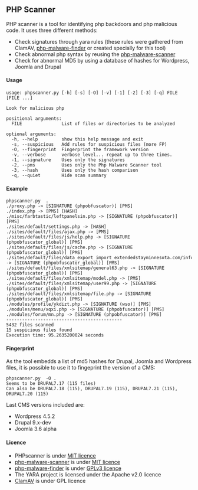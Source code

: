 ## PHP Scanner

PHP scanner is a tool for identifying php backdoors and php malicious code. It uses three different methods:
* Check signatures through yara rules (these rules were gathered from ClamAV, [php-malware-finder](https://github.com/nbs-system/php-malware-finder) or created specially for this tool)
* Check abnormal php syntax by reusing the [php-malware-scanner](https://github.com/planet-work/php-malware-scanner)
* Check for abnormal MD5 by using a database of hashes for Wordpress, Joomla and Drupal

#### Usage

```
usage: phpscanner.py [-h] [-s] [-O] [-v] [-1] [-2] [-3] [-q] FILE [FILE ...]

Look for malicious php

positional arguments:
  FILE               List of files or directories to be analyzed

optional arguments:
  -h, --help         show this help message and exit
  -s, --suspicious   Add rules for suspicious files (more FP)
  -O, --fingerprint  Fingerprint the framework version
  -v, --verbose      verbose level... repeat up to three times.
  -1, --signature    Uses only the signatures
  -2, --pms          Uses only the Php Malware Scanner tool
  -3, --hash         Uses only the hash comparison
  -q, --quiet        Hide scan summary

```

#### Example

```
phpscanner.py  .
./proxy.php -> [SIGNATURE (phpobfuscator)] [PMS]
./index.php -> [PMS] [HASH]
./misc/farbtastic/leftpanelsin.php -> [SIGNATURE (phpobfuscator)] [PMS]
./sites/default/settings.php -> [HASH]
./sites/default/files/ajax.php -> [PMS]
./sites/default/files/js/help.php -> [SIGNATURE (phpobfuscator_global)] [PMS]
./sites/default/files/js/cache.php -> [SIGNATURE (phpobfuscator_global)] [PMS]
./sites/default/files/data_export_import_extendedstayminnesota.com/info45.php -> [SIGNATURE (phpobfuscator_global)] [PMS]
./sites/default/files/xmlsitemap/general63.php -> [SIGNATURE (phpobfuscator_global)] [PMS]
./sites/default/files/xmlsitemap/model.php -> [PMS]
./sites/default/files/xmlsitemap/user99.php -> [SIGNATURE (phpobfuscator_global)] [PMS]
./sites/default/files/xmlsitemap/file.php -> [SIGNATURE (phpobfuscator_global)] [PMS]
./modules/profile/ykdizt.php -> [SIGNATURE (wso)] [PMS]
./modules/menu/xqxi.php -> [SIGNATURE (phpobfuscator)] [PMS]
./modules/forum/mn.php -> [SIGNATURE (phpobfuscator)] [PMS]
--------------------------------------------
5432 files scanned
15 suspicious files found
Execution time: 95.2635200024 seconds
```

#### Fingerprint

As the tool embedds a list of md5 hashes for Drupal, Joomla and Wordpress files, it is possible to use it to fingeprint the version of a CMS:
```
phpscanner.py  -O .
Seems to be DRUPAL7.17 (115 files)
Can also be DRUPAL7.18 (115), DRUPAL7.19 (115), DRUPAL7.21 (115), DRUPAL7.20 (115)
```

Last CMS versions included are:
* Wordpress 4.5.2
* Drupal 9.x-dev
* Joomla 3.6 alpha

#### Licence

* PHPscanner is under [MIT licence](https://github.com/Te-k/phpscanner/blob/master/LICENSE)
* [php-malware-scanner](https://github.com/planet-work/php-malware-scanner/) is under [MIT licence](https://github.com/planet-work/php-malware-scanner/blob/master/LICENSE)
* [php-malware-finder](https://github.com/nbs-system/php-malware-finder/) is under [GPLv3 licence](https://github.com/nbs-system/php-malware-finder/blob/master/php-malware-finder/LICENSE)
* The YARA project is licensed under the Apache v2.0 licence
* [ClamAV](https://www.clamav.net/) is under GPL licence
